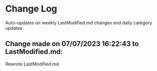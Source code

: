 # Change Log

Auto-updates on weekly LastModified.md changes and daily category updates

## Change made on 07/07/2023 16:22:43 to LastModified.md:

Rewrote LastModified.md

